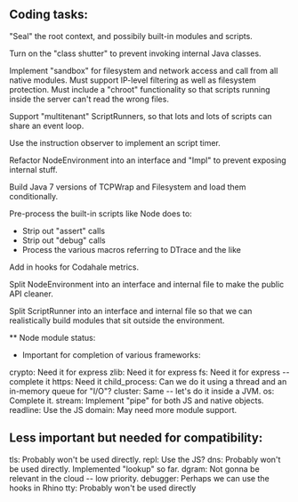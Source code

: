 ## Coding tasks:

"Seal" the root context, and possibily built-in modules and scripts.

Turn on the "class shutter" to prevent invoking internal Java classes.

Implement "sandbox" for filesystem and network access and call from
all native modules. Must support IP-level filtering as well as
filesystem protection. Must include a "chroot" functionality so that
scripts running inside the server can't read the wrong files.

Support "multitenant" ScriptRunners, so that lots and lots of scripts
can share an event loop.

Use the instruction observer to implement an script timer.

Refactor NodeEnvironment into an interface and "Impl" to prevent
exposing internal stuff.

Build Java 7 versions of TCPWrap and Filesystem and load them
conditionally.

Pre-process the built-in scripts like Node does to:
* Strip out "assert" calls
* Strip out "debug" calls
* Process the various macros referring to DTrace and the like

Add in hooks for Codahale metrics.

Split NodeEnvironment into an interface and internal file to
make the public API cleaner.

Split ScriptRunner into an interface and internal file so that
we can realistically build modules that sit outside the environment.

** Node module status:
* Important for completion of various frameworks:

crypto: 
  Need it for express
zlib:
  Need it for express
fs: 
  Need it for express -- complete it
https:
  Need it
child_process:
  Can we do it using a thread and an in-memory queue for "I/O"?
cluster:
  Same -- let's do it inside a JVM.
os:
  Complete it.
stream:
  Implement "pipe" for both JS and native objects.
readline:
  Use the JS
domain:
  May need more module support.

## Less important but needed for compatibility:

tls:
  Probably won't be used directly.
repl:
  Use the JS?
dns:
  Probably won't be used directly. Implemented "lookup" so far.
dgram:
  Not gonna be relevant in the cloud -- low priority.
debugger:
  Perhaps we can use the hooks in Rhino
tty:
  Probably won't be used directly
